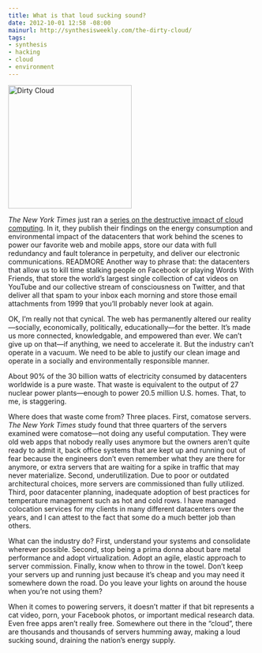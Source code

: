 ```yaml
---
title: What is that loud sucking sound?
date: 2012-10-01 12:58 -08:00
mainurl: http://synthesisweekly.com/the-dirty-cloud/
tags:
- synthesis
- hacking
- cloud
- environment
---
```

<img class="right" alt="Dirty Cloud" height="250" src="https://mattolson-blog.s3.amazonaws.com/dirty-cloud.jpg" width="250"/>

_The New York Times_ just ran a [series on the destructive impact of cloud computing](http://www.nytimes.com/2012/09/23/technology/data-centers-waste-vast-amounts-of-energy-belying-industry-image.html). 
In it, they publish their findings on the energy consumption and environmental impact of the datacenters that work behind the scenes to power our favorite web and mobile apps, store our data with full 
redundancy and fault tolerance in perpetuity, and deliver our electronic communications. READMORE Another way to phrase that: the datacenters that allow us to kill time stalking people on Facebook or playing 
Words With Friends, that store the world&rsquo;s largest single collection of cat videos on YouTube and our collective stream of consciousness on Twitter, and that deliver all that spam to your inbox 
each morning and store those email attachments from 1999 that you&rsquo;ll probably never look at again.

OK, I&rsquo;m really not that cynical. The web has permanently altered our reality&mdash;socially, economically, politically, educationally&mdash;for the better. It&rsquo;s made us more connected, 
knowledgable, and empowered than ever. We can&rsquo;t give up on that&mdash;if anything, we need to accelerate it. But the industry can&rsquo;t operate in a vacuum. We need to be able to justify our
clean image and operate in a socially and environmentally responsible manner.

About 90% of the 30 billion watts of electricity consumed by datacenters worldwide is a pure waste. That waste is equivalent to the output of 27 nuclear power plants&mdash;enough to power 20.5 million U.S. homes.
That, to me, is staggering.

Where does that waste come from? Three places. First, comatose servers. _The New York Times_ study found that three quarters of the servers examined were comatose&mdash;not doing any useful computation. 
They were old web apps that nobody really uses anymore but the owners aren&rsquo;t quite ready to admit it, back office systems that are kept up and running out of fear because the engineers don&rsquo;t 
even remember what they are there for anymore, or extra servers that are waiting for a spike in traffic that may never materialize. Second, underutilization. Due to poor or outdated architectural choices, 
more servers are commissioned than fully utilized. Third, poor datacenter planning, inadequate adoption of best practices for temperature management such as hot and cold rows. I have managed colocation 
services for my clients in many different datacenters over the years, and I can attest to the fact that some do a much better job than others.

What can the industry do? First, understand your systems and consolidate wherever possible. Second, stop being a prima donna about bare metal performance and adopt virtualization. Adopt an agile, 
elastic approach to server commission. Finally, know when to throw in the towel. Don&rsquo;t keep your servers up and running just because it&rsquo;s cheap and you may need it somewhere down the road. 
Do you leave your lights on around the house when you&rsquo;re not using them?

When it comes to powering servers, it doesn&rsquo;t matter if that bit represents a cat video, porn, your Facebook photos, or important medical research data. Even free apps aren&rsquo;t really free. 
Somewhere out there in the &ldquo;cloud&rdquo;, there are thousands and thousands of servers humming away, making a loud sucking sound, draining the nation&rsquo;s energy supply.

